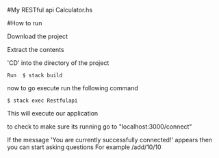 #My RESTful api Calculator.hs


#How to run

Download the project

Extract the contents


'CD' into the directory of the project

`
Run 
$ stack build
` 

now to go execute run the following command

`
$ stack exec Restfulapi
`

This will execute our application

to check to make sure its running go to  "localhost:3000/connect"


If the message 'You are currently successfully connected!' appears then you can start asking questions
For example /add/10/10
